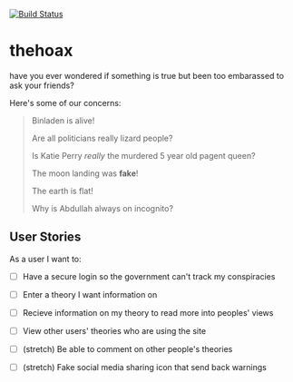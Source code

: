 
[![Build Status](https://travis-ci.org/FAC-11/thehoax.svg?branch=master)](https://travis-ci.org/FAC-11/thehoax)

# thehoax

have you ever wondered if something is true but been too embarassed to ask your friends? 

Here's some of our concerns: 
> Binladen is alive!
>
> Are all politicians really lizard people? 
>
> Is Katie Perry _*really*_ the murdered 5 year old pagent queen?
>
> The moon landing was __fake__!
>
> The earth is flat!
>
> Why is Abdullah always on incognito? 

## User Stories
As a user I want to: 
- [ ] Have a secure login so the government can't track my conspiracies 
- [ ] Enter a theory I want information on
- [ ] Recieve information on my theory to read more into peoples' views  
- [ ] View other users' theories who are using the site
- [ ] (stretch) Be able to comment on other people's theories
- [ ] (stretch) Fake social media sharing icon that send back warnings 


